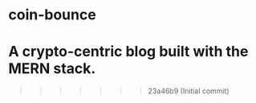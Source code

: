 # coin-bounce
A crypto-centric blog built with the MERN stack.
=======


>>>>>>> 23a46b9 (Initial commit)
